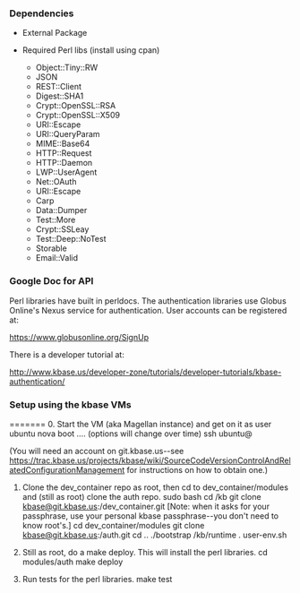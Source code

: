 ### Dependencies

* External Package

* Required Perl libs (install using cpan)
    * Object::Tiny::RW
    * JSON
    * REST::Client
    * Digest::SHA1
    * Crypt::OpenSSL::RSA
    * Crypt::OpenSSL::X509
    * URI::Escape
    * URI::QueryParam
    * MIME::Base64
    * HTTP::Request
    * HTTP::Daemon
    * LWP::UserAgent
    * Net::OAuth
    * URI::Escape
    * Carp
    * Data::Dumper
    * Test::More
    * Crypt::SSLeay
    * Test::Deep::NoTest
    * Storable
    * Email::Valid

### Google Doc for API

   Perl libraries have built in perldocs. The authentication libraries use
Globus Online's Nexus service for authentication. User accounts can be
registered at:

https://www.globusonline.org/SignUp

   There is a developer tutorial at:

http://www.kbase.us/developer-zone/tutorials/developer-tutorials/kbase-authentication/

### Setup using the kbase VMs
=======
0.  Start the VM (aka Magellan instance) and get on it as user ubuntu
    nova boot .... (options will change over time)
    ssh ubuntu@<vm host>

(You will need an account on git.kbase.us--see https://trac.kbase.us/projects/kbase/wiki/SourceCodeVersionControlAndRelatedConfigurationManagement
for instructions on how to obtain one.)

1. Clone the dev_container repo as root, then cd to dev_container/modules and (still as root) clone the auth repo.
   sudo bash
   cd /kb
   git clone kbase@git.kbase.us:/dev_container.git
   [Note: when it asks for your passphrase, use your personal kbase passphrase--you don't need to know root's.]
   cd dev_container/modules
   git clone kbase@git.kbase.us:/auth.git
   cd ..
   ./bootstrap /kb/runtime
   . user-env.sh

2. Still as root, do a make deploy. This will install the perl libraries.
   cd modules/auth
   make deploy

3. Run tests for the perl libraries.
   make test
